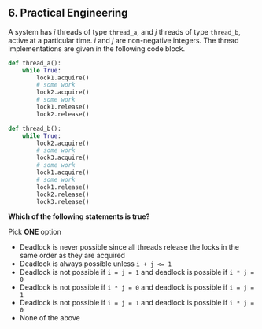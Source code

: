 ## 6. Practical Engineering

A system has _i_ threads of type `thread_a`, and _j_ threads of type `thread_b`, active at a particular time. _i_ and _j_ are non-negative integers. The thread implementations are given in the following code block.

```python
def thread_a():
    while True:
        lock1.acquire()
        # some work
        lock2.acquire()
        # some work
        lock1.release()
        lock2.release()

def thread_b():
    while True:
        lock2.acquire()
        # some work
        lock3.acquire()
        # some work
        lock1.acquire()
        # some work
        lock1.release()
        lock2.release()
        lock3.release()
```

**Which of the following statements is true?**

Pick **ONE** option

- Deadlock is never possible since all threads release the locks in the same order as they are acquired
- Deadlock is always possible unless `i + j <= 1`
- Deadlock is not possible if `i = j = 1` and deadlock is possible if `i * j = 0`
- Deadlock is not possible if `i * j = 0` and deadlock is possible if `i = j = 1`
- Deadlock is not possible if `i = j = 1` and deadlock is possible if `i * j = 0`
- None of the above

